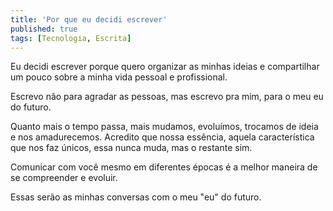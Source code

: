 ```yaml
---
title: 'Por que eu decidi escrever'
published: true
tags: [Tecnologia, Escrita]
---
```


Eu decidi escrever porque quero organizar as minhas ideias e compartilhar um pouco sobre a minha vida pessoal e profissional.

Escrevo não para agradar as pessoas, mas escrevo pra mim, para o meu eu do futuro.

Quanto mais o tempo passa, mais mudamos, evoluímos, trocamos de ideia e nos amadurecemos. Acredito que nossa essência, aquela característica que nos faz únicos, essa nunca muda, mas o restante sim.

Comunicar com você mesmo em diferentes épocas é a melhor maneira de se compreender e evoluir.

Essas serão as minhas conversas com o meu "eu" do futuro.
